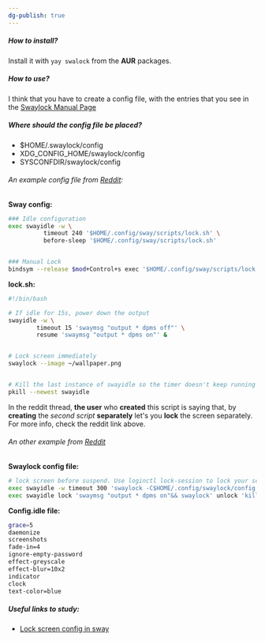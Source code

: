 ```yaml
---
dg-publish: true
---
```

##### How to install?
Install it with `yay swalock` from the **AUR** packages.

##### How to use?
I think that you have to create a config file, with the entries that you see in the [Swaylock Manual Page](https://man.archlinux.org/man/swaylock.1)

##### Where should the config file be placed?
- $HOME/.swaylock/config
- XDG_CONFIG_HOME/swaylock/config
- SYSCONFDIR/swaylock/config

###### An example config file from [Reddit](https://www.reddit.com/r/swaywm/comments/vc0cxl/my_swayidleswaylock_configuration/):
**Sway config:**
```bash
### Idle configuration
exec swayidle -w \
          timeout 240 '$HOME/.config/sway/scripts/lock.sh' \
          before-sleep '$HOME/.config/sway/scripts/lock.sh'


### Manual Lock
bindsym --release $mod+Control+s exec '$HOME/.config/sway/scripts/lock.sh'
```

**lock.sh:**
```bash
#!/bin/bash

# If idle for 15s, power down the output
swayidle -w \
		timeout 15 'swaymsg "output * dpms off"' \
		resume 'swaymsg "output * dpms on"' &


# Lock screen immediately
swaylock --image ~/wallpaper.png


# Kill the last instance of swayidle so the timer doesn't keep running in background
pkill --newest swayidle
```

In the reddit thread, **the user** who **created** this script is saying that, by **creating** the *second script* **separately** let's you **lock** the screen separately. For more info, check the reddit link above.

###### An other example from [Reddit](https://www.reddit.com/r/swaywm/comments/rnec4g/help_needed_with_swayidle_and_swaylock/)
**Swaylock config file:**
```bash
# lock screen before suspend. Use loginctl lock-session to lock your screen.
exec swayidle -w timeout 300 'swaylock -C$HOME/.config/swaylock/config.idle' timeout 420 'systemctl suspend' resume 'swaymsg "output * dpms on"' before-sleep 'swaylock'
exec swayidle lock 'swaymsg "output * dpms on"&& swaylock' unlock 'kill -s 1 $(pgrep swaylock)'
```
**Config.idle file:**
```bash
grace=5
daemonize
screenshots
fade-in=4
ignore-empty-password
effect-greyscale
effect-blur=10x2
indicator
clock
text-color=blue
```

##### Useful links to study:
- [Lock screen config in sway](https://code.krister.ee/lock-screen-in-sway/)